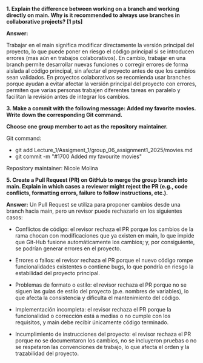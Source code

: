 **1. Explain the difference between working on a branch and working directly on main. Why is it recommended to always use branches in collaborative projects? \[1 pts]**



**Answer:** 



Trabajar en el main significa modificar directamente la versión principal del proyecto, lo que puede poner en riesgo el código principal si se introducen errores (mas aún en trabajos colaborativos). En cambio, trabajar en una branch permite desarrollar nuevas funciones o corregir errores de forma aislada al código principal, sin afectar el proyecto antes de que los cambios sean validados. En proyectos colaborativos se recomienda usar branches porque ayudan a evitar afectar la versión principal del proyecto con errores, permiten que varias personas trabajen diferentes tareas en paralelo y facilitan la revisión antes de integrar los cambios.



**3. Make a commit with the following message: Added my favorite movies. Write down the corresponding Git command.**

**Choose one group member to act as the repository maintainer.**



Git command: 

* git add Lecture\_1/Assigment\_1/group\_06\_assignment1\_2025/movies.md
* git commit -m "#1700 Added my favourite movies"



Repository maintainer: Nicole Molina



**5. Create a Pull Request (PR) on GitHub to merge the group branch into main. Explain in which cases a reviewer might reject the PR (e.g., code conflicts, formatting errors, failure to follow instructions, etc.).**



**Answer:** Un Pull Request se utiliza para proponer cambios desde una branch hacia main, pero un revisor puede rechazarlo en los siguientes casos:



* Conflictos de código: el revisor rechaza el PR porque los cambios de la rama chocan con modificaciones que ya existen en main, lo que impide que Git-Hub fusione automáticamente los cambios; y, por consiguiente, se podrían generar errores en el proyecto.



* Errores o fallos: el revisor rechaza el PR porque el nuevo código rompe funcionalidades existentes o contiene bugs, lo que pondría en riesgo la estabilidad del proyecto principal.



* Problemas de formato o estilo: el revisor rechaza el PR porque no se siguen las guías de estilo del proyecto (p.e. nombres de variables), lo que afecta la consistencia y dificulta el mantenimiento del código.



* Implementación incompleta: el revisor rechaza el PR porque la funcionalidad o corrección está a medias o no cumple con los requisitos, y main debe recibir únicamente código terminado.



* Incumplimiento de instrucciones del proyecto: el revisor rechaza el PR porque no se documentaron los cambios, no se incluyeron pruebas o no se respetaron las convenciones de trabajo, lo que afecta el orden y la trazabilidad del proyecto.
